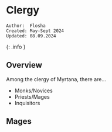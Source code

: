 # Clergy

```
Author:  Flosha
Created: May-Sept 2024
Updated: 08.09.2024
```
{: .info }


## Overview 

Among the clergy of Myrtana, there are...
* Monks/Novices
* Priests/Mages
* Inquisitors



## Mages

